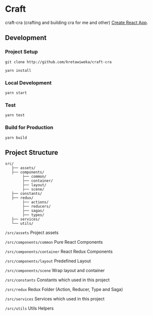 
# Craft

craft-cra (crafting and building cra for me and other) [Create React App](https://github.com/facebook/create-react-app).

## Development

### Project Setup
```
git clone http://github.com/kretawiweka/craft-cra

yarn install
```

### Local Development
```
yarn start
```

### Test
```
yarn test
```

### Build for Production
```
yarn build
```

## Project Structure
```
src/
   ├── assets/
   ├── components/
        ├── common/
        ├── container/
        ├── layout/
        ├── scene/
   ├── constants/
   ├── redux/
        ├── actions/
        ├── reducers/
        ├── sagas/
        ├── types/
   ├── services/
   └── utils/
```

`/src/assets` Project assets

`/src/components/common` Pure React Components

`/src/components/container` React Redux Components

`/src/components/layout` Predefined Layout

`/src/components/scene` Wrap layout and container

`/src/constants` Constants which used in this project

`/src/redux` Redux Folder (Action, Reducer, Type and Saga)

`/src/services` Services which used in this project

`/src/utils` Utils Helpers

